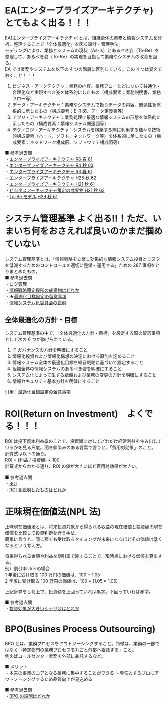 # EA(エンタープライズアーキテクチャ)　とてもよく出る！！！

EA(エンタープライズアーキテクチャ)とは、組織全体の業務と情報システムを分析、整理することで「全体最適化」を図る設計・管理手法。  
モデリングにより、業務とシステムの現状（As-Is）とあるべき姿（To-Be）を整理して、あるべき姿（To-Be）の実現を目指して業務やシステムの改善を図る。  
EA では業務やシステムを以下の 4 つの階層に区別している。この 4 つは覚えておくこと！！！

1. ビジネス・アークテクチャ：業務の内容、業務フローなどについて共通化・合理化など実現すべき姿を体系的にしたもの（構成要素：業務説明書、業務フロー等）
2. データ・アーキテクチャ：業務やシステムで扱うデータの内容、関連性を体系的に示したもの（構成要素：E-R 図、データ定義表等）
3. アプリ・アーキテクチャ：業務処理に最適な情報システムの形態を体系的に示したもの（構成要素：情報システム関連図等）
4. テクノロジ・アーキテクチャ：システムを構築する際に利用する様々な技術的構成要素（ハード、ソフト、ネットワーク等）を体系的に示したもの（構成要素：ネットワーク構成図、ソフトウェア構成図等）

■ 参考過去問  
・[エンタープライズアーキテクチャ R6 春 61](https://www.ap-siken.com/kakomon/06_haru/q61.html)  
・[エンタープライズアーキテクチャ R4 秋 63](https://www.ap-siken.com/kakomon/04_aki/q63.html)  
・[エンタープライズアーキテクチャ R3 春 61](https://www.ap-siken.com/kakomon/03_haru/q61.html)  
・[エンタープライズアーキテクチャ H25 秋 62](https://www.ap-siken.com/kakomon/25_aki/q62.html)  
・[エンタープライズアーキテクチャ H21 秋 61](https://www.ap-siken.com/kakomon/21_aki/q61.html)  
・[ビジネスアーキテクチャ策定の成果物 H21 秋 62](https://www.ap-siken.com/kakomon/21_aki/q62.html)  
・[To-Be モデル H29 秋 61](https://www.ap-siken.com/kakomon/29_aki/q61.html)

# システム管理基準 よく出る!!！ただ、いまいち何をおさえれば良いのかまだ掴めていない

システム管理基準とは、「情報戦略を立案し効果的な情報システム投資とリスクを低減するためのコントロールを適切に整備・運用する」ための 287 事項をとりまとめたもの。  
■ 参考過去問  
・[ログ管理](https://www.ap-siken.com/kakomon/04_haru/q61.html)  
・[情報戦略策定段階の成果物はどれか](https://www.ap-siken.com/kakomon/30_haru/q64.html)  
・★[最適化目標設定の留意事項](https://www.ap-siken.com/kakomon/27_aki/q63.html)  
・[情報システム化委員会の説明](https://www.ap-siken.com/kakomon/25_haru/q61.html)

## 全体最適化の方針・目標

システム管理基準の中で、「全体最適化の方針・目標」を設定する際の留意事項として次の 6 つが挙げられている。

1. IT ガバナンスの方針を明確にすること
2. 情報化投資および情報化構想の決定における原則を定めること
3. 情報システム全体の最適化目標を経営戦略に基づいて設定すること
4. 組織全体の情報システムのあるべき姿を明確にすること
5. システム化によって生ずる組織および業務の変更の方針を明確にすること
6. 情報セキュリティ基本方針を明確にすること

引用：[最適化目標設定の留意事項](https://www.ap-siken.com/kakomon/27_aki/q63.html)

# ROI(Return on Investment)　よくでる！！！

ROI は投下資本利益率のことで、投資額に対してどれだけ経常利益を生み出しているかを見る尺度。聞き馴染みのある言葉で言うと、「費用対効果」のこと。  
計算式は以下の通り。  
ROI = (利益 / 投資額) × 100  
計算式からわかる通り、ROI の値が大きいほど費用対効果が大きい。

■ 参考過去問  
・[ROI](https://www.ap-siken.com/kakomon/26_haru/q64.html)  
・[ROI を説明したものはどれか](https://www.ap-siken.com/kakomon/05_haru/q61.html)

# 正味現在価値法(NPL 法)

正味現在価値法とは、将来投資対象から得られる収益の現在価値と投資額の現在価値を比較して投資判断を行う手法。  
簡単に言うと、同じ額でも受け取るタイミングが未来になるほどその価値は低くなるという考え方。

将来得られる金額や利益を割引率で除することで、現時点における価値を算出する。  
例）割引率=5%の場合  
1 年後に受け取る 100 万円の価値は、100 ÷ 1.05  
2 年後に受け取る 100 万円の価値は、100 ÷ (1.05 × 1.05)

上記計算をした上で、投資額を上回っていれば黒字。下回っていれば赤字。

■ 参考過去問  
・[投資効果が大きいシナリオはどれか](https://www.ap-siken.com/kakomon/04_aki/q64.html)

# BPO(Busines Process Outsourcing)

BPO とは、業務プロセスをアウトソーシングすること。特徴は、業務の一部ではなく「特定部門の業務プロセスを丸ごと外部へ委託する」こと。  
例えばコールセンター業務を外部に委託するなど。

■ メリット  
・本来の事業のコアとなる業務に集中することができる
・専任とするプロにアウトソーシングするため品質向上が見込める

■ 参考過去問  
・[BPO の説明はどれか](https://www.ap-siken.com/kakomon/04_haru/q63.html)
